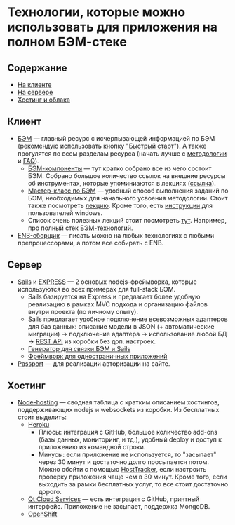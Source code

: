 # Технологии, которые можно использовать для приложения на полном БЭМ-стеке

## Содержание

* [На клиенте](#frontend)
* [На сервере](#backend)
* [Хостинг и облака](#hosting)

<a name="frontend"></a>
## Клиент

* [БЭМ](https://ru.bem.info/) — главный ресурс с исчерпывающей информацией по БЭМ (рекомендую использовать кнопку ["Быстрый старт"](https://ru.bem.info/tutorials/quick-start-static)). А также прогулятся по всем разделам ресурса (начать лучше с [методологии](https://ru.bem.info/method/) и [FAQ](https://ru.bem.info/faq/)).
  * [БЭМ-компоненты](https://github.com/bem/bem-components/blob/v2.3.0/README.ru.md) — тут кратко собрано все из чего состоит БЭМ. Собрано большое количество ссылок на внешние ресурсы об инструментах, которые упоминиаются в лекциях ([ссылка](https://github.com/bem/bem-components/blob/v2.3.0/README.ru.md#Инструменты)).
  * [Мастер-класс по БЭМ](https://github.com/yuriMalakhov/do-it-yourself-workshop) — удобный способ выполнения заданий по БЭМ, необходимых для начального усвоения методологии. Стоит также посмотреть [лекцию](https://events.yandex.ru/lib/talks/2185/). Кроме того, есть [инструкции](https://github.com/dab/bemup-workshop-vagrant/blob/master/README.ru.md) для пользователей windows.
  * Список очень полезных лекций стоит посмотреть [тут](https://events.yandex.ru/lib/talks/?audience=frontenderyi&tech=bem). Например, про полный стек [БЭМ-технологий](https://events.yandex.ru/lib/talks/1922/).
* [ENB-сборщик](https://ru.bem.info/tools/bem/enb-bem/) — писать можно на любых технологиях с любыми препроцессорами, а потом все собирать с ENB.

<a name="backend"></a>
## Сервер

* [Sails](http://sailsjs.org/) и [EXPRESS](http://expressjs.com/) — 2 основых nodejs-фреймворка, которые используются во всех примерах для full-stack БЭМ.
  * Sails базируется на Express и предлагает более удобную реализацию в рамках MVC подхода и организацию файлов внутри проекта (по личному опыту).
  * Sails предлагает удобное подключение всевозможных адаптеров для баз данных:
    описание модели в JSON (+ автоматические миграции)
      -> подключение адаптера
      -> использование любой БД
      -> [REST API](http://sailsjs.org/documentation/reference/blueprint-api?q=blueprint-routes) из коробки без доп. настроек.
  * [Генератор для связки БЭМ и Sails](https://ru.bem.info/built-with-b/#sails-bem-project-stub)
  * [Фреймворк для одностраничных приложений](https://ru.bem.info/built-with-b/#bnsf)
* [Passport](http://passportjs.org/) — для  реализации авторизации на сайте.

<a name="hosting"></a>
## Хостинг

* [Node-hosting](https://github.com/nodejs/node-v0.x-archive/wiki/Node-Hosting) — сводная таблица с кратким описанием хостингов, поддерживающих nodejs и websockets из коробки. Из бесплатных стоит выделить:
  * [Heroku](http://heroku.com/)
    * Плюсы: интеграция с GitHub, большое количество add-ons (базы данных, мониторинг, и тд.), удобный deploy и доступ к приложению из командной строки.
    * Минусы: если приложение не используется, то "засыпает" через 30 минут и достаточно долго просыпается потом. Можно обойти с помощью [HostTracker](http://www.host-tracker.com/), если настроить проверку приложения чаще чем в 30 минут. Кроме того, если выходить за рамки бесплатных услуг, то все стоит достаточно дорого.
  * [Qt Cloud Services](http://qtcloudservices.com/) — есть интеграция с GitHub, приятный интерфейс. Приложение не засыпает, поддержка MongoDB.
  * [OpenShift](https://www.openshift.com/)
